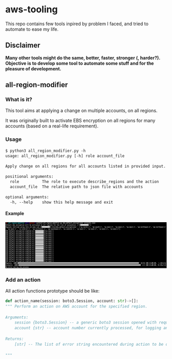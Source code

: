 # aws-tooling

This repo contains few tools inpired by problem I faced, and tried to automate to ease my life.

## Disclaimer

**Many other tools might do the same, better, faster, stronger (, harder?). Objective is to develop some tool to automate some stuff and for the pleasure of development.**

## all-region-modifier

### What is it?

This tool aims at applying a change on multiple accounts, on all regions.

It was originally built to activate EBS encryption on all regions for many accounts (based on a real-life requirement).

### Usage

```
$ python3 all_region_modifier.py -h
usage: all_region_modifier.py [-h] role account_file

Apply change on all regions for all accounts listed in provided input.

positional arguments:
  role          The role to execute describe_regions and the action
  account_file  The relative path to json file with accounts

optional arguments:
  -h, --help    show this help message and exit
```

#### Example

![All Region Modifier in action](all_regions_modifier_example.png)

### Add an action

All action functions prototype should be like:

```python
def action_name(session: boto3.Session, account: str)->[]:
""" Perform an action on AWS account for the specified region.

Arguments:
    session {boto3.Session} -- a generic boto3 session opened with required privileges to perform action.
    account {str} -- account number currently processed, for logging and perf purpose as session is already opened.

Returns:
    [str] -- The list of error string encountered during action to be displayed at the end of overall process. Empty if no error.

"""
```

